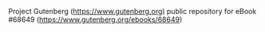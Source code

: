 Project Gutenberg (https://www.gutenberg.org) public repository for eBook #68649 (https://www.gutenberg.org/ebooks/68649)
